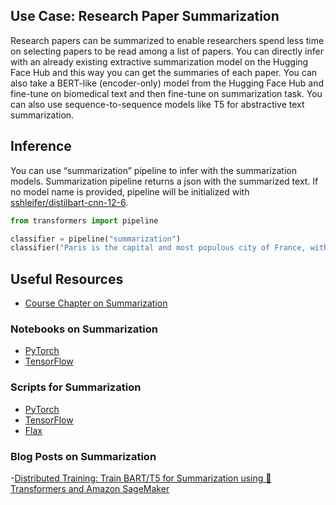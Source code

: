 ## Use Case: Research Paper Summarization
Research papers can be summarized to enable researchers spend less time on selecting papers to be read among a list of papers. You can directly infer with an already existing extractive summarization model on the Hugging Face Hub and this way you can get the summaries of each paper. You can also take a BERT-like (encoder-only) model from the Hugging Face Hub and fine-tune on biomedical text and then fine-tune on summarization task. You can also use sequence-to-sequence models like T5 for abstractive text summarization.

## Inference
You can use “summarization” pipeline to infer with the summarization models. Summarization pipeline returns a json with the summarized text. If no model name is provided, pipeline will be initialized with [sshleifer/distilbart-cnn-12-6](https://huggingface.co/sshleifer/distilbart-cnn-12-6).

```python
from transformers import pipeline

classifier = pipeline("summarization")
classifier("Paris is the capital and most populous city of France, with an estimated population of 2,175,601 residents as of 2018, in an area of more than 105 square kilometres (41 square miles). The City of Paris is the centre and seat of government of the region and province of Île-de-France, or Paris Region, which has an estimated population of 12,174,880, or about 18 percent of the population of France as of 2017.”)
```

## Useful Resources
- [Course Chapter on Summarization](https://huggingface.co/course/chapter7/5?fw=pt)

### Notebooks on Summarization
- [PyTorch](https://github.com/huggingface/notebooks/blob/master/examples/summarization.ipynb)
- [TensorFlow](https://github.com/huggingface/notebooks/blob/master/examples/summarization-tf.ipynb)

### Scripts for Summarization
- [PyTorch](https://github.com/huggingface/notebooks/blob/master/examples/summarization.ipynb)
- [TensorFlow](https://github.com/huggingface/notebooks/blob/master/examples/summarization-tf.ipynb)
- [Flax](https://github.com/huggingface/transformers/tree/master/examples/flax/summarization)

### Blog Posts on Summarization
-[Distributed Training: Train BART/T5 for Summarization using 🤗 Transformers and Amazon SageMaker](https://huggingface.co/blog/sagemaker-distributed-training-seq2seq)